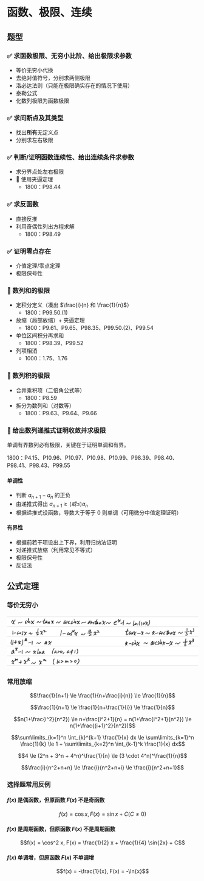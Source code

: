 # 函数、极限、连续

## 题型

### ✅ 求函数极限、无穷小比阶、给出极限求参数

- 等价无穷小代换
- 去绝对值符号，分别求两侧极限
- 洛必达法则（只能在极限确实存在的情况下使用）
- 泰勒公式
- 化数列极限为函数极限

### ✅ 求间断点及其类型

- 找出**所有**无定义点
- 分别求左右极限

### ✅ 判断/证明函数连续性、给出连续条件求参数

- 求分界点处左右极限
- 🤔 使用夹逼定理
    - 1800：P98.44

### ✅ 求反函数

- 直接反推
- 利用奇偶性列出方程求解
    - 1800：P98.49

### ✅ 证明零点存在

- 介值定理/零点定理
- 极限保号性    

### 🤔 数列和的极限

- 定积分定义（凑出 $\frac{i}{n} 和 \frac{1}{n}$）
    - 1800：P99.50.(1)
- 放缩（局部放缩）+ 夹逼定理
    - 1800：P9.61、P9.65、P98.35、P99.50.(2)、P99.54
- 单位区间积分再求和
    - 1800：P98.39、P99.52
- 列项相消
    - 1000：1.75、1.76

### 🤔 数列积的极限

- 合并乘积项（二倍角公式等）
    - 1800：P8.59
- 拆分为数列和（对数等）
    - 1800：P9.63、P9.64、P9.66

### 🤔 给出数列递推式证明收敛并求极限

单调有界数列必有极限，关键在于证明单调和有界。

1800：P4.15、P10.96、P10.97、P10.98、P10.99、P98.39、P98.40、P98.41、P98.43、P99.55

#### 单调性

- 判断 $a_{n+1} - a_n$ 的正负
- 由递推式得出 $a_{n+1} \ge (或 \le) a_n$
- 根据递推式设函数，导数大于等于 0 则单调（可用微分中值定理证明）

#### 有界性

- 根据前若干项设出上下界，利用归纳法证明
- 对递推式放缩（利用常见不等式）
- 极限保号性
- 反证法

## 公式定理

### 等价无穷小

![](media/15725989122155.jpg)

### 常用放缩

$$\frac{1}{n+1} \le \frac{1}{n+\frac{i}{n}} \le \frac{1}{n}$$

$$\frac{1}{n+1} \le \frac{1}{n+\frac{1}{i}} \le \frac{1}{n}$$

$$n(1+\frac{i^2}{n^2}) \le n+\frac{i^2+1}{n} = n(1+\frac{i^2+1}{n^2}) \le n(1+\frac{(i+1)^2}{n^2})$$

$$\sum\limits_{k=1}^n \int_{k}^{k+1} \frac{1}{x} dx \le \sum\limits_{k=1}^n \frac{1}{k} \le 1 + \sum\limits_{k=2}^n \int_{k-1}^k \frac{1}{x} dx$$

$$4 \le (2^n + 3^n + 4^n)^\frac{1}{n} \le (3 \cdot 4^n)^\frac{1}{n}$$

$$\frac{i}{n^2+n+n} \le \frac{i}{n^2+n+i} \le \frac{i}{n^2+n+1}$$

### 选择题常用反例

#### $f(x)$ 是偶函数，但原函数 $F(x)$ 不是奇函数

$$f(x) = \cos x, F(x) = \sin x + C (C \ne 0)$$

#### $f(x)$ 是周期函数，但原函数 $F(x)$ 不是周期函数

$$f(x) = \cos^2 x, F(x) = \frac{1}{2} x + \frac{1}{4} \sin{2x} + C$$

#### $f(x)$ 单调增，但原函数 $F(x)$ 不单调增

$$f(x) = -\frac{1}{x}, F(x) = -\ln{x}$$
